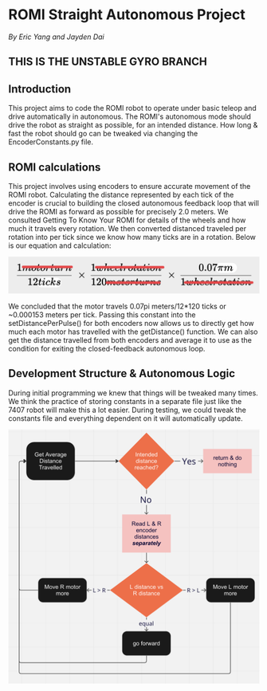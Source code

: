 # ROMI Straight Autonomous Project
*By Eric Yang and Jayden Dai*
## THIS IS THE UNSTABLE GYRO BRANCH
## Introduction
This project aims to code the ROMI robot to operate under basic teleop and drive automatically in autonomous. The ROMI's autonomous mode should drive the robot as straight as possible, for an intended distance. How long & fast the robot should go can be tweaked via changing the EncoderConstants.py file.

## ROMI calculations
This project involves using encoders to ensure accurate movement of the ROMI robot. Calculating the distance represented by each tick of the encoder is crucial to building the closed autonomous feedback loop that will drive the ROMI as forward as possible for precisely 2.0 meters. We consulted Getting To Know Your ROMI for details of the wheels and how much it travels every rotation. We then converted distanced traveled per rotation into per tick since we know how many ticks are in a rotation. Below is our equation and calculation:

![How we calculated the dist/tick](ROMICalc.png)

We concluded that the motor travels 0.07pi meters/12*120 ticks or ~0.000153 meters per tick. Passing this constant into the setDistancePerPulse() for both encoders now allows us to directly get how much each motor has travelled with the getDistance() function. We can also get the distance travelled from both encoders and average it to use as the condition for exiting the closed-feedback autonomous loop.
## Development Structure & Autonomous Logic
During initial programming we knew that things will be tweaked many times. We think the practice of storing constants in a separate file just like the 7407 robot will make this a lot easier. During testing, we could tweak the constants file and everything dependent on it will automatically update. 

![Our Auto logic loop](LogicLoop.png)

